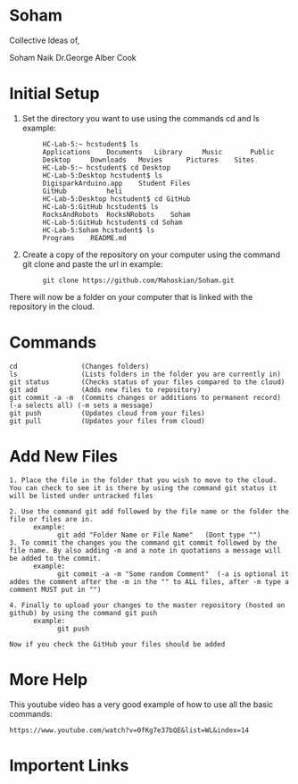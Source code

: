 Soham
=====

Collective Ideas of,


Soham Naik
Dr.George Alber Cook


Initial Setup
============
1. Set the directory you want to use using the commands cd and ls
      example:
            
            HC-Lab-5:~ hcstudent$ ls
            Applications	Documents	Library		Music		Public
            Desktop		Downloads	Movies		Pictures	Sites
            HC-Lab-5:~ hcstudent$ cd Desktop
            HC-Lab-5:Desktop hcstudent$ ls
            DigisparkArduino.app	Student Files
            GitHub			heli
            HC-Lab-5:Desktop hcstudent$ cd GitHub
            HC-Lab-5:GitHub hcstudent$ ls
            RocksAndRobots	RocksNRobots	Soham
            HC-Lab-5:GitHub hcstudent$ cd Soham
            HC-Lab-5:Soham hcstudent$ ls
            Programs	README.md 
            
2. Create a copy of the repository on your computer using the command git clone and paste the url in 
      example:
            
            git clone https://github.com/Mahoskian/Soham.git
            
There will now be a folder on your computer that is linked with the repository in the cloud.


Commands
========
```
cd                (Changes folders)
ls                (Lists folders in the folder you are currently in)
git status        (Checks status of your files compared to the cloud)
git add           (Adds new files to repository)
git commit -a -m  (Commits changes or additions to permanent record)  (-a selects all) (-m sets a message)
git push          (Updates cloud from your files)
git pull          (Updates your files from cloud)
```

Add New Files
============
```
1. Place the file in the folder that you wish to move to the cloud. You can check to see it is there by using the command git status it will be listed under untracked files

2. Use the command git add followed by the file name or the folder the file or files are in.
      example:
            git add "Folder Name or File Name"   (Dont type "")
3. To commit the changes you the command git commit followed by the file name. By also adding -m and a note in quotations a message will be added to the commit.
      example:
            git commit -a -m "Some random Comment"  (-a is optional it addes the comment after the -m in the "" to ALL files, after -m type a comment MUST put in "") 

4. Finally to upload your changes to the master repository (hosted on github) by using the command git push
      example:
            git push

Now if you check the GitHub your files should be added
```
More Help
=========

This youtube video has a very good example of how to use all the basic commands: 
```
https://www.youtube.com/watch?v=0fKg7e37bQE&list=WL&index=14
```

Importent Links
=========
